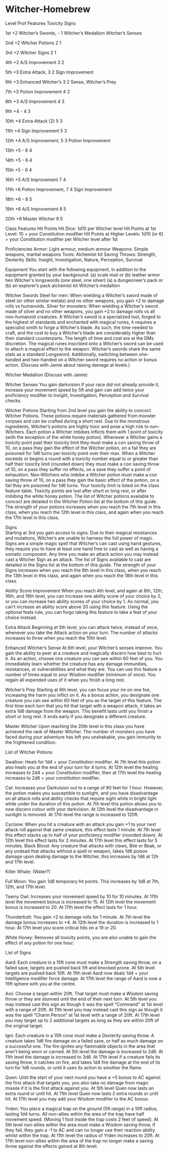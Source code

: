 # Witcher-Homebrew


Level	Prof	Features			Toxicity		Signs

1st	+2	Witcher’s Swords, 		-		      	1
		Witcher’s Medallion
		Witcher’s Senses
		
2nd	+2	Witcher Potions			2	     		1

3rd	+2	Witcher Signs			2			1

4th	+2	A/S Improvement	    		3	      		2

5th	+3	Extra Attack, 		  	3     			2
		Sign Improvement

6th	+3	Enhanced Witcher’s    		3         		2 
      Sense, Witcher’s Prey

7th	+3	Potion Improvement		4		      	2

8th	+3	A/S Improvement		    	4	      		3

9th	+4	-				4     			3

10th	+4	Extra Attack (2)		5     			3

11th	+4	Sign Improvement		5		      	3

12th	+4	A/S Improvement,		5		      	3
		Potion Improvement

13th	+5	-				6     			4

14th	+5	-				6     			4

15th	+5	-				6      			4

16th	+5	A/S Improvement		  	7      			4

17th	+6	Potion Improvement,		7     			4
		Sign Improvement

18th	+6	-				8     			5

19th	+6	A/S Improvement		  	8     			5

20th	+6	Master Witcher			9			5

Class Features
Hit Points
Hit Dice: 1d10 per Witcher level
Hit Points at 1st Level: 10 + your Constitution modifier
Hit Points at Higher Levels: 1d10 (or 6) + your Constitution modifier per Witcher level after 1st

Proficiencies
Armor: Light armour, medium armour
Weapons: Simple weapons, martial weapons
Tools: Alchemist kit
Saving Throws: Strength, Dexterity
Skills: Insight, Investigation, Nature, Perception, Survival

Equipment
You start with the following equipment, in addition to the equipment granted by your background:
(a) scale mail or (b) leather armor
two Witcher's longswords (one steel, one silver)
(a) a dungeoneer’s pack or (b) an explorer’s pack
alchemist kit
Witcher’s medallion

Witcher Swords
Steel for men: When wielding a Witcher’s sword made of steel (or other similar metals) and no other weapons, you gain +2 to damage rolls vs humanoids.
Silver for monsters: When wielding a Witcher’s sword made of silver and no other weapons, you gain +2 to damage rolls vs all non-humanoid creatures.
A Witcher’s sword is a specialized tool, forged to the highest of standards and enchanted with magical runes, it requires a specialist smith to forge a Witcher’s blade. As such, the time needed to craft, and the cost to buy a Witcher’s blade are considerably higher than their standard counterparts. The length of time and cost are at the DMs discretion.
The magical runes inscribed onto a Witcher’s sword can be used to attach a magical effect to the weapon.
Witcher’s swords share the same stats as a standard Longsword.
Additionally, switching between one-handed and two-handed on a Witcher sword requires no action or bonus action. (Discuss with Jamie about raising damage at levels.)

Witcher Medallion
(Discuss with Jamie)

Witcher Senses
You gain darkvision if your race did not already provide it, increase your movement speed by 5ft and gain can add twice your proficiency modifier to Insight, Investigation, Perception and Survival checks.

Witcher Potions
Starting from 2nd level you gain the ability to concoct Witcher Potions. These potions require materials gathered from monster corpses and can be crafted during a short rest. Due to the monstrous ingredients, Witcher’s potions are highly toxic and pose a high risk to non-Witchers.
Each potion a Witcher imbibes inflicts them with 1 point of toxicity (with the exception of the white honey potion). Whenever a Witcher gains a toxicity point past their toxicity limit they must make a con saving throw of 10, on a pass they gain the effect of the Witcher potion, on a fail they are poisoned for 1d6 turns per toxicity point over their max. When a Witcher exceeds or begins a round with a toxicity number equal to or greater than half their toxicity limit (rounded down) they must make a con saving throw of 10, on a pass they suffer no effects, on a save they suffer a point of exhaustion.
Non-Witchers who imbibe a Witcher potion must make a con saving throw of 10, on a pass they gain the basic effect of the potion, on a fail they are poisoned for 1d6 turns.
Your toxicity limit is listed on the class feature table. Toxicity points are lost after short or long rest, or after imbibing the white honey potion.
The list of Witcher potions available to concoct are detailed in the Witcher Potion list at the bottom of this guide.
The strength of your potions increases when you reach the 7th level in this class, when you reach the 12th level in this class, and again when you reach the 17th level in this class.

Signs    
Starting at 3rd you gain access to signs. Due to their magical resistances and mutations, Witcher’s are unable to harness the full power of magic. Signs are a simple magic spell that Witcher’s can cast using hand gestures, they require you to have at least one hand free to cast as well as having a somatic component.
Any time you make an attack action you may instead cast a Witcher Sign as an attack.
The list of Signs available to cast are detailed in the Signs list at the bottom of this guide.
The strength of your Signs increases when you reach the 8th level in this class, when you reach the 13th level in this class, and again when you reach the 18th level in this class.

Ability Score Improvement
When you reach 4th level, and again at 8th, 12th, 16th, and 19th level, you can increase one ability score of your choice by 2, or you can increase two ability scores of your choice by 1. As normal, you can’t increase an ability score above 20 using this feature.
Using the optional feats rule, you can forgo taking this feature to take a feat of your choice instead.

Extra Attack
Beginning at 5th level, you can attack twice, instead of once, whenever you take the Attack action on your turn.
The number of attacks increases to three when you reach the 10th level.

Enhanced Witcher’s Sense
At 6th level, your Witcher’s senses improve. You gain the ability to peer at a creature and magically discern how best to hurt it. As an action, choose one creature you can see within 60 feet of you. You immediately learn whether the creature has any damage immunities, resistances, or vulnerabilities and what they are. 
You can use this feature a number of times equal to your Wisdom modifier (minimum of once). You regain all expended uses of it when you finish a long rest.

Witcher’s Prey
Starting at 6th level, you can focus your ire on one foe, increasing the harm you inflict on it. As a bonus action, you designate one creature you can see within 60 feet of you as the target of this feature. The first time each turn that you hit that target with a weapon attack, it takes an extra 1d6 damage from the weapon.
This benefit lasts until you finish a short or long rest. It ends early if you designate a different creature.

Master Witcher
Upon reaching the 20th level in this class you have achieved the rank of Master Witcher. The number of monsters you have faced during your adventure has left you unshakable, you gain immunity to the frightened condition.

List of Witcher Potions

Swallow: Heals for 1d4 + your Constitution modifier. At 7th level this potion also heals you at the end of your turn for 4 turns. At 12th level the healing increases to 2d4 + your Constitution modifier, then at 17th level the healing increases to 2d6 + your constitution modifier.

Cat: Increases your Darkvision out to a range of 90 feet for 1 hour. However, the potion makes you susceptible to sunlight, and you have disadvantage on all attack rolls and ability checks that require sight while in bright light while under the duration of this potion. At 7th level this potion allows you to now discern colour with your darkvision. At 12th level the disadvantage in sunlight is removed. At 17th level the range is increased to 120ft.

Cyclone: When you hit a creature with an attack you gain +1 to your next attack roll against that same creature, this effect lasts 1 minute. At 7th level this effect stacks up to half of your proficiency modifier (rounded down). At 12th level this effect lasts for 2 minutes. At 17th level this effect lasts for 5 minutes.
Black Blood: Any creature that attacks with claws, Bite or Beak, or any undead that attacks without a spell or weapon, takes 1d6 poison damage upon dealing damage to the Witcher, this increases by 1d6 at 12h and 17th level.

Killer Whale: (Water?)

Full Moon: You gain 1d8 temporary hit points. This increases by 1d8 at 7th, 12th, and 17th level.

Tawny Owl: Increases your movement speed by 10 for 10 minutes. At 17th level the movement bonus is increased to 15. At 12th level the movement bonus is increased to 20. At 17th level the effect lasts for 1 hour.

Thunderbolt: You gain +2 to damage rolls for 1 minute. At 7th level the damage bonus increases to +4. At 12th level the duration is increased to 1 hour. At 17th level you score critical hits on a 19 or 20.

White Honey: Removes all toxicity points, you are also unable to gain the effect of any potion for one hour.

List of Signs

Aard: Each creature in a 15ft cone must make a Strength saving throw, on a failed save, targets are pushed back 5ft and knocked prone. 
At 5th level targets are pushed back 10ft. 
At 11th level Aard now deals 1d4 + your Intelligence modifier force damage.
At 17th level the range of Aard is now a 15ft sphere with you at the centre.

Axii: Choose a target within 20ft. That target must make a Wisdom saving throw or they are stunned until the end of their next turn. 
At 5th level you may instead cast this sign as though it was the spell “Command” at 1st level with a range of 20ft. 
At 11th level you may instead cast this sign as though it was the spell “Charm Person” at 1st level with a range of 20ft. 
At 17th level you may target up to 2 additional targets as long as they are within 20ft of the original target.

Igni: Each creature in a 15ft cone must make a Dexterity saving throw. A creature takes 1d6 fire damage on a failed save, or half as much damage on a successful one. The fire ignites any flammable objects in the area that aren't being worn or carried. 
At 5th level the damage is increased to 2d6. 
At 11th level the damage is increased to 3d6. 
At 17th level if a creature fails its saving throw, it catches on fire, and takes 1d4 fire damage at the end of its turn for 1d6 rounds, or until it uses its action to smother the flame.

Quen: Until the start of your next round you have a +5 bonus to AC against the first attack that targets you, you also take no damage from magic missile if it is the first attack against you. 
At 5th level Quen now lasts an extra round or until hit. 
At 11th level Quen now lasts 2 extra rounds or until hit. 
At 17th level you may add your Wisdom modifier to the AC bonus.

Yrden: You place a magical trap on the ground (5ft range) in a 10ft radius, lasting 1d4 turns. All non-allies within the area of the trap have half movement speed. (Moving 1 foot inside the trap costs 2 feet of speed). 
At 5th level non-allies within the area must make a Wisdom saving throw, if they fail, they gain a -1 to AC and can no longer use their reaction ability whilst within the trap. 
At 11th level the radius of Yrden increases to 20ft. 
At 17th level non-allies within the area of the trap no longer make a saving throw against the effects gained at 8th level.

